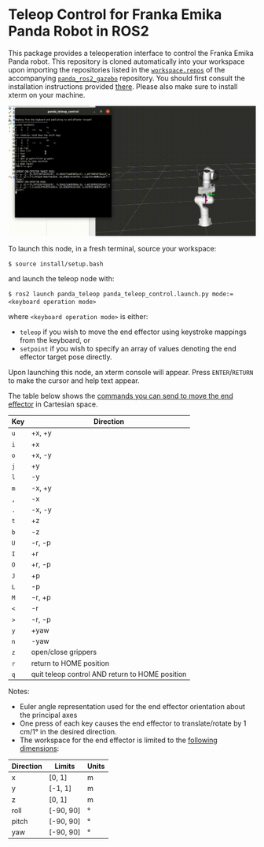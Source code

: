 # Teleop Control for Franka Emika Panda Robot in ROS2

This package provides a teleoperation interface to control the Franka Emika Panda robot. This repository is cloned automatically into your workspace upon importing the repositories listed in the [`workspace.repos`](https://github.com/nicholaspalomo/panda_ros2_gazebo/blob/master/workspace.repos) of the accompanying [`panda_ros2_gazebo`](https://github.com/nicholaspalomo/panda_ros2_gazebo/) repository. You should first consult the installation instructions provided [there](https://github.com/nicholaspalomo/panda_ros2_gazebo/#installation). Please also make sure to install xterm on your machine.

![Alt Text](media/rviz.gif)

To launch this node, in a fresh terminal, source your workspace:
```
$ source install/setup.bash
```
and launch the teleop node with:
```
$ ros2 launch panda_teleop panda_teleop_control.launch.py mode:=<keyboard operation mode>
```
where `<keyboard operation mode>` is either:
- `teleop` if you wish to move the end effector using keystroke mappings from the keyboard, or
- `setpoint` if you wish to specify an array of values denoting the end effector target pose directly.

Upon launching this node, an xterm console will appear. Press `ENTER`/`RETURN` to make the cursor and help text appear.

The table below shows the [commands you can send to move the end effector](https://github.com/nicholaspalomo/panda_teleop/blob/main/panda_teleop/panda_teleop_control.py#L118) in Cartesian space.

| Key | Direction |
| --- | ---       | 
| `u` | +x, +y    |
| `i` | +x        |
| `o` | +x, -y    |
| `j` |     +y    |
| `l` |     -y    |
| `m` | -x, +y    |
| `,` | -x        |
| `.` | -x, -y    |
| `t` | +z        |
| `b` | -z        |
| `U` | -r, -p    |
| `I` | +r        |
| `O` | +r, -p    |
| `J` |     +p    |
| `L` |     -p    |
| `M` | -r, +p    |
| `<` | -r        |
| `>` | -r, -p    |
| `y` | +yaw      |
| `n` | -yaw      |
| `z` | open/close grippers      |
| `r` | return to HOME position  |
| `q` | quit teleop control AND return to HOME position  |

Notes:
 - Euler angle representation used for the end effector orientation about the principal axes
 - One press of each key causes the end effector to translate/rotate by 1 cm/1° in the desired direction.
 - The workspace for the end effector is limited to the [following dimensions](https://github.com/nicholaspalomo/panda_teleop/blob/main/panda_teleop/panda_teleop_control.py#L182):

| Direction | Limits | Units |
| ---       | ---    | ---   |
| x         | [0, 1] | m     |
| y         | [-1, 1]| m     |
| z         | [0, 1] | m     |
| roll      | [-90, 90] | °     |
| pitch     | [-90, 90] | °     |
| yaw       | [-90, 90] | °     |